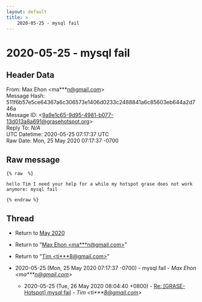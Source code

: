 ```yaml
---
layout: default
title: >
    2020-05-25 - mysql fail
---
```


# 2020-05-25 - mysql fail

## Header Data

From: Max Ehon \<ma***n@gmail.com\><br>
Message Hash: 511f6b57e5ce64367a6c306573e1406d0233c2488841a6c85603eb644a2d746a<br>
Message ID: \<9a9e1c65-9d95-4981-b077-13d013a8a691@grasehotspot.org\><br>
Reply To: _N/A_<br>
UTC Datetime: 2020-05-25 07:17:37 UTC<br>
Raw Date: Mon, 25 May 2020 07:17:37 -0700<br>

## Raw message

```
{% raw  %}

hello Tim I need your help for a while my hotspot grase does not work anymore: mysql fail 

{% endraw %}
```

## Thread

+ Return to [May 2020](/archive/2020/05)

+ Return to "[Max Ehon <ma***n<span>@</span>gmail.com>](/authors/ma___n_at_gmail_com)"
+ Return to "[Tim <ti***8<span>@</span>gmail.com>](/authors/ti___8_at_gmail_com)"

+ 2020-05-25 (Mon, 25 May 2020 07:17:37 -0700) - mysql fail - _Max Ehon \<ma***n@gmail.com\>_
  + 2020-05-25 (Tue, 26 May 2020 08:04:40 +0800) - [Re: [GRASE-Hotspot] mysql fail](/archive/2020/05/3a7ea22da4dcd40e729bd7a74e418e84005083f8ad0630659fa23c5770e6543b) - _Tim \<ti***8@gmail.com\>_

